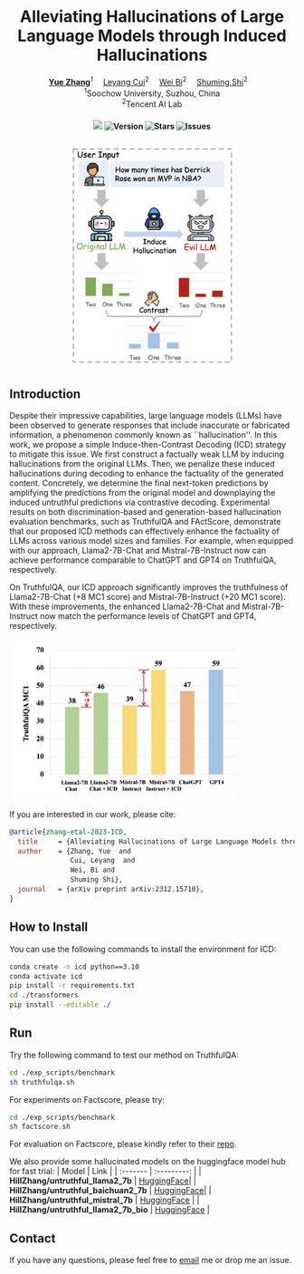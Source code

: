 <div align="center">

# Alleviating Hallucinations of Large Language Models through Induced Hallucinations

<div>
  <a href='https://hillzhang1999.github.io/' target='_blank'><b>Yue Zhang</b></a><sup>1</sup>&emsp;
  <a href='https://nealcly.github.io/' target='_blank'>Leyang Cui</b></a><sup>2</sup>&emsp;
  <a href='https://scholar.google.com/citations?user=aSJcgQMAAAAJ&hl=en/' target='_blank'>Wei Bi</b></a><sup>2</sup>&emsp;
  <a href='https://scholar.google.com/citations?user=Lg31AKMAAAAJ&hl=en/' target='_blank'>Shuming Shi</b></a><sup>2</sup>&emsp;
</div>
<div><sup>1</sup>Soochow University, Suzhou, China</div>
<div><sup>2</sup>Tencent AI Lab</div>

<div>
<h4>

![](https://img.shields.io/badge/PRs-welcome-brightgreen) 
<img src="https://img.shields.io/badge/Version-1.0-blue.svg" alt="Version">
<img src="https://img.shields.io/github/stars/HillZhang1999/ICD?color=yellow" alt="Stars">
<img src="https://img.shields.io/github/issues/HillZhang1999/ICD?color=red" alt="Issues">

</h4>
</div>

<img width="300" alt="image" src="./pics/method.png">

</div>

## Introduction

Despite their impressive capabilities, large language models (LLMs) have been observed to generate responses that include inaccurate or fabricated information, a phenomenon commonly known as ``hallucination''. In this work, we propose a simple Induce-then-Contrast Decoding (ICD) strategy to mitigate this issue. We first construct a factually weak LLM by inducing hallucinations from the original LLMs. Then, we penalize these induced hallucinations during decoding to enhance the factuality of the generated content. Concretely, we determine the final next-token predictions by amplifying the predictions from the original model and downplaying the induced untruthful predictions via contrastive decoding. Experimental results on both discrimination-based and generation-based hallucination evaluation benchmarks, such as TruthfulQA and FActScore, demonstrate that our proposed ICD methods can effectively enhance the factuality of LLMs across various model sizes and families. For example, when equipped with our approach, Llama2-7B-Chat and Mistral-7B-Instruct now can achieve performance comparable to ChatGPT and GPT4 on TruthfulQA, respectively.

On TruthfulQA, our ICD approach significantly improves the truthfulness of Llama2-7B-Chat (+8 MC1 score) and Mistral-7B-Instruct (+20 MC1 score). With these improvements, the enhanced Llama2-7B-Chat and Mistral-7B-Instruct now match the performance levels of ChatGPT and GPT4, respectively.

<img width="400" alt="image" src="./pics/performance.png">

If you are interested in our work, please cite:
```bib
@article{zhang-etal-2023-ICD,
  title     = {Alleviating Hallucinations of Large Language Models through Induced Hallucinations},
  author    = {Zhang, Yue  and
               Cui, Leyang  and
               Wei, Bi and
               Shuming Shi},
  journal   = {arXiv preprint arXiv:2312.15710},
}
```

## How to Install

You can use the following commands to install the environment for ICD:

```sh
conda create -n icd python==3.10
conda activate icd
pip install -r requirements.txt
cd ./transformers
pip install --editable ./
```

## Run

Try the following command to test our method on TruthfulQA:
```sh
cd ./exp_scripts/benchmark
sh truthfulqa.sh
```

For experiments on Factscore, please try:
```sh
cd ./exp_scripts/benchmark
sh factscore.sh
```
For evaluation on Factscore, please kindly refer to their [repo](https://github.com/shmsw25/FActScore/tree/main).

We also provide some hallucinated models on the huggingface model hub for fast trial:
| Model | Link |
| :------- | :---------: |
| **HillZhang/untruthful_llama2_7b** | [HuggingFace](https://huggingface.co/HillZhang/untruthful_llama2_7b)|
| **HillZhang/untruthful_baichuan2_7b** | [HuggingFace](https://huggingface.co/HillZhang/untruthful_baichuan2_7b)|
| **HillZhang/untruthful_mistral_7b** | [HuggingFace](https://huggingface.co/HillZhang/untruthful_mistral_7b) |
| **HillZhang/untruthful_llama2_7b_bio** | [HuggingFace](https://huggingface.co/HillZhang/untruthful_llama2_7b_bio) |

## Contact

If you have any questions, please feel free to [email](mailto:hillzhang1999@qq.com) me or drop me an issue.
